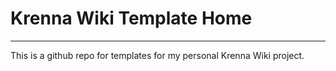 # Krenna Wiki Template Home

---

This is a github repo for templates for my personal Krenna Wiki project.
